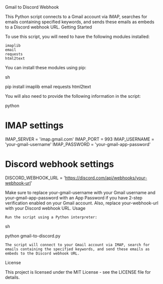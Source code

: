 Gmail to Discord Webhook

This Python script connects to a Gmail account via IMAP, searches for emails containing specified keywords, and sends these emails as embeds to a Discord webhook URL.
Getting Started

To use this script, you will need to have the following modules installed:

    imaplib
    email
    requests
    html2text

You can install these modules using pip:

sh

pip install imaplib email requests html2text

You will also need to provide the following information in the script:

python

# IMAP settings
IMAP_SERVER = 'imap.gmail.com'
IMAP_PORT = 993
IMAP_USERNAME = 'your-gmail-username'
IMAP_PASSWORD = 'your-gmail-app-password'

# Discord webhook settings
DISCORD_WEBHOOK_URL = 'https://discord.com/api/webhooks/your-webhook-url'

Make sure to replace your-gmail-username with your Gmail username and your-gmail-app-password with an App Password if you have 2-step verification enabled on your Gmail account. Also, replace your-webhook-url with your Discord webhook URL.
Usage

    Run the script using a Python interpreter:

sh

python gmail-to-discord.py

    The script will connect to your Gmail account via IMAP, search for emails containing the specified keywords, and send these emails as embeds to the Discord webhook URL.

License

This project is licensed under the MIT License - see the LICENSE file for details.
